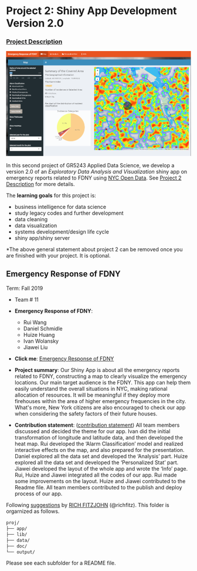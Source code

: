 # Project 2: Shiny App Development Version 2.0

### [Project Description](doc/project2_desc.md)

![screenshot](doc/screenshot1.png)

In this second project of GR5243 Applied Data Science, we develop a version 2.0 of an *Exploratory Data Analysis and Visualization* shiny app on emergency reports related to FDNY using [NYC Open Data](https://data.cityofnewyork.us/Public-Safety/Fire-Incident-Dispatch-Data/8m42-w767). See [Project 2 Description](doc/project2_desc.md) for more details.  

The **learning goals** for this project is:

- business intelligence for data science
- study legacy codes and further development
- data cleaning
- data visualization
- systems development/design life cycle
- shiny app/shiny server

*The above general statement about project 2 can be removed once you are finished with your project. It is optional.

## Emergency Response of FDNY
Term: Fall 2019

+ Team # 11
+ **Emergency Response of FDNY**:
	+ Rui Wang
	+ Daniel Schmidle
	+ Huize Huang
	+ Ivan Wolansky
	+ Jiawei Liu

+ **Click me**: [Emergency Response of FDNY](https://iaw2110.shinyapps.io/FireApp/)

+ **Project summary**: Our Shiny App is about all the emergency reports related to FDNY, constructing a map to clearly visualize the emergency locations. Our main target audience is the FDNY. This app can help them easily understand the overall situations in NYC, making rational allocation of resources. It will be meaningful if they deploy more firehouses within the area of higher emergency frequencies in the city. What's more, New York citizens are also encouraged to check our app when considering the safety factors of their future houses.

+ **Contribution statement**: ([contribution statement](doc/a_note_on_contributions.md)) All team members discussed and decided the theme for our app. Ivan did the initial transformation of longitude and latitude data, and then developed the heat map. Rui developed the ‘Alarm Classification’ model and realized interactive effects on the map, and also prepared for the presentation. Daniel explored all the data set and developed the ‘Analysis’ part. Huize explored all the data set and developed the ‘Personalized Stat’ part. Jiawei developed the layout of the whole app and wrote the ‘Info’ page. Rui, Huize and Jiawei integrated all the codes of our app. Rui made some improvements on the layout. Huize and Jiawei contributed to the Readme file. All team members contributed to the publish and deploy process of our app.

Following [suggestions](http://nicercode.github.io/blog/2013-04-05-projects/) by [RICH FITZJOHN](http://nicercode.github.io/about/#Team) (@richfitz). This folder is orgarnized as follows.

```
proj/
├── app/
├── lib/
├── data/
├── doc/
└── output/
```

Please see each subfolder for a README file.

